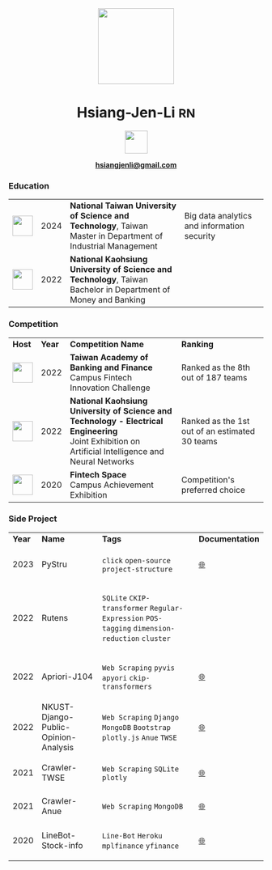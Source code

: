 <center>
<div align="center">  
<img width="150px" src="https://hsiangjenli.github.io/hsiangjenli/static/image/logo.svg">

# **Hsiang-Jen-Li** <small> RN </small>

<img height="45px" src="https://hsiangjenli.github.io/hsiangjenli/static/image/李享紝.svg">

<a href="mailto: hsiangjenli@gmail.com">
    
**hsiangjenli@gmail.com**

</a>
</div>
</center>  

### **Education**
<table>


<tr>
    <td>
        <img align="center" width='40px' style='min-width: 40px' src="https://hsiangjenli.github.io/hsiangjenli/static/image/ntust.png">
    </td>
    <td>
        2024
    </td>
    <td>
        <b>National Taiwan University of Science and Technology</b>, Taiwan <br>
        Master in Department of Industrial Management
    </td>
    <td>Big data analytics and information security</td>
</tr>



<tr>
    <td>
        <img align="center" width='40px' style='min-width: 40px' src="https://hsiangjenli.github.io/hsiangjenli/static/image/nkust.png">
    </td>
    <td>
        2022
    </td>
    <td>
        <b>National Kaohsiung University of Science and Technology</b>, Taiwan <br>
        Bachelor in Department of Money and Banking
    </td>
    <td></td>
</tr>


</table>  

### **Competition**
<table>

<tr>
    <td><b>Host</b></td>
    <td><b>Year</b></td>
    <td><b>Competition Name</b></td>
    <td><b>Ranking</b></td>
</tr>



<tr>
    <td> <img width='40px' style='min-width: 40px' src="https://th.bing.com/th/id/R.499f30b79e79f1156a02f9745b516589?rik=aeCJCVY1AisOpA&pid=ImgRaw&r=0"> </td>
    <td> 2022 </td>
    <td> <b> Taiwan Academy of Banking and Finance </b><br>Campus Fintech Innovation Challenge </td>
    <td> Ranked as the 8th out of 187 teams </td>

</tr>




<tr>
    <td> <img width='40px' style='min-width: 40px' src="https://user-images.githubusercontent.com/71996166/222050262-a19f4b61-0d9a-4149-b540-528e0e03f75f.png"> </td>
    <td> 2022 </td>
    <td> <b> National Kaohsiung University of Science and Technology - Electrical Engineering </b><br>Joint Exhibition on Artificial Intelligence and Neural Networks </td>
    <td> Ranked as the 1st out of an estimated 30 teams </td>

</tr>




<tr>
    <td> <img width='40px' style='min-width: 40px' src="https://www.fintechspace.com.tw/wp-content/uploads/2020/08/FinTechSpace-logo-%E5%BD%A9%E8%89%B2.png"> </td>
    <td> 2020 </td>
    <td> <b> Fintech Space </b><br>Campus Achievement Exhibition </td>
    <td> Competition's preferred choice </td>

</tr>




</table>  

### **Side Project**
<table>
<tr>
    <td><b>Year</b></td>
    <td><b>Name</b></td>
    <td><b>Tags</b></td>
    <td><b>Documentation</b></td>
</tr>

<tr>

<td>2023</td>
<td>PyStru</td>
<td>

`click` `open-source` `project-structure` 

</td>
<td> <a href="https://hsiangjenli.github.io/pystru/"> 🌐 </a> </td>

</tr>

<tr>

<td>2022</td>
<td>Rutens</td>
<td>

`SQLite` `CKIP-transformer` `Regular-Expression` `POS-tagging` `dimension-reduction` `cluster` 

</td>
<td></td>

</tr>

<tr>

<td>2022</td>
<td>Apriori-J104</td>
<td>

`Web Scraping` `pyvis` `apyori` `ckip-transformers` 

</td>
<td> <a href="https://hsiangjenli.gitlab.io/apriori-j104/README.html"> 🌐 </a> </td>

</tr>

<tr>

<td>2022</td>
<td>NKUST-Django-Public-Opinion-Analysis</td>
<td>

`Web Scraping` `Django` `MongoDB` `Bootstrap` `plotly.js` `Anue` `TWSE` 

</td>
<td> <a href="https://gitlab.com/hsiangjenli/NKUST-1102-Django-POA-Midterm-Project/-/wikis/home"> 🌐 </a> </td>

</tr>

<tr>

<td>2021</td>
<td>Crawler-TWSE</td>
<td>

`Web Scraping` `SQLite` `plotly` 

</td>
<td> <a href="https://github.com/hsiangjenli/Web-Scraping-Challenge/tree/main/TWSE｜台灣證券交易所"> 🌐 </a> </td>

</tr>

<tr>

<td>2021</td>
<td>Crawler-Anue</td>
<td>

`Web Scraping` `MongoDB` 

</td>
<td> <a href="https://gitlab.com/tuxedo-web-scraping/anue"> 🌐 </a> </td>

</tr>

<tr>

<td>2020</td>
<td>LineBot-Stock-info</td>
<td>

`Line-Bot` `Heroku` `mplfinance` `yfinance` 

</td>
<td> <a href="https://github.com/hsiangjenli/LineBot-STOCK.tw-Public"> 🌐 </a> </td>

</tr>

</table>